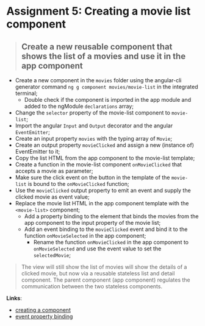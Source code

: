 Assignment 5: Creating a movie list component 
==============================================

> ## Create a new reusable component that shows the list of a movies and use it in the app component

- Create a new component in the `movies` folder using the angular-cli generator command `ng g component movies/movie-list` in the integrated terminal;
  - Double check if the component is imported in the app module and added to the ngModule `declarations` array;
- Change the `selector` property of the movie-list component to `movie-list`;
- Import the angular `Input` and `Output` decorator and the angular `EventEmitter`;
- Create an input property `movies` with the typing array of `Movie`;
- Create an output property `movieClicked` and assign a new (instance of) EventEmitter to it;
- Copy the list HTML from the app component to the movie-list template;
- Create a function in the movie-list component `onMovieClicked` that accepts a movie as parameter;
- Make sure the click event on the button in the template of the `movie-list` is bound to the `onMovieClicked` function;
- Use the `movieClicked` output property to emit an event and supply the clicked movie as event value;
- Replace the movie list HTML in the app component template with the `<movie-list>` component;
    - Add a property binding to the element that binds the movies from the app component to the input property of the movie list;
    - Add an event binding to the `movieClicked` event and bind it to the function `onMovieSelected` in the app component;
        - Rename the function `onMovieClicked` in the app component to `onMovieSelected` and use the event value to set the `selectedMovie`;

> The view will still show the list of movies will show the details of a clicked movie, but now via a reusable stateless list and detail component.
> The parent component (app component) regulates the communication between the two stateless components.

**Links**:
- [creating a component](https://angular-2-training-book.rangle.io/handout/components/creating_components.html)
- [event property binding](https://angular-2-training-book.rangle.io/handout/components/app_structure/responding_to_component_events.html)